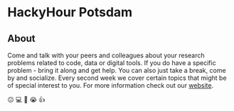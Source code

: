 # HackyHour Potsdam
## About
Come and talk with your peers and colleagues about your research problems related to code, data or digital tools.
If you do have a specific problem - bring it along and get help.
You can also just take a break, come by and socialize.
Every second week we cover certain topics that might be of special interest to you.
For more information check out our [website](http://hackyhour.github.io/Potsdam/).

:neutral_face: :computer: :hammer: :sob: :+1:
